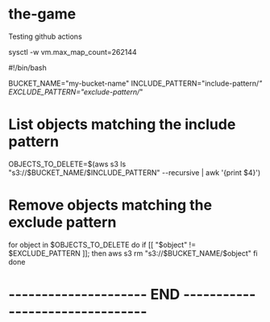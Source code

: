# the-game
Testing github actions

sysctl -w vm.max_map_count=262144


#!/bin/bash

BUCKET_NAME="my-bucket-name"
INCLUDE_PATTERN="include-pattern/*"
EXCLUDE_PATTERN="exclude-pattern/*"

# List objects matching the include pattern
OBJECTS_TO_DELETE=$(aws s3 ls "s3://$BUCKET_NAME/$INCLUDE_PATTERN" --recursive | awk '{print $4}')

# Remove objects matching the exclude pattern
for object in $OBJECTS_TO_DELETE
do
    if [[ "$object" != $EXCLUDE_PATTERN ]]; then
        aws s3 rm "s3://$BUCKET_NAME/$object"
    fi
done

# --------------------- END --------------------------------
